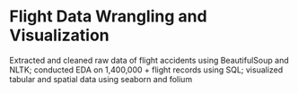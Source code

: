 # Flight Data Wrangling and Visualization
Extracted and cleaned raw data of flight accidents using BeautifulSoup and NLTK; conducted EDA on 1,400,000 + flight records using SQL; visualized tabular and spatial data using seaborn and folium
